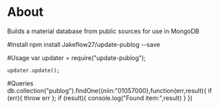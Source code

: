 About
=======
Builds a material database from public sources for use in MongoDB

#Install
    npm install Jakeflow27/update-publog --save

#Usage
    var updater = require("update-publog");
    
    updater.update();

#Queries
    db.collection("publog").findOne({niin:"01057000},function(err,result){
        if (err){ throw err };
        if (result){
            console.log("Found item:",result)
        }
    })
